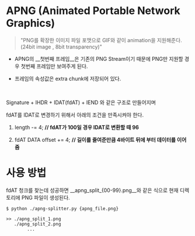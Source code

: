 # APNG (Animated Portable Network Graphics)

> "PNG를 확장한 이미지 파일 포맷으로 GIF와 같이 animation을 지원해준다. (24bit image , 8bit transparency)"

- APNG의 __첫번째 프레임__은 기존의 PNG Stream이기 때문에 PNG만 지원할 경우 첫번째 프레임만 보여주게 된다.

- 프레임의 속성값은 extra chunk에 저장되어 있다.

<br>

Signature + IHDR + IDAT(fdAT) + IEND 와 같은 구조로 만들어지며

fdAT를 IDAT로 변경하기 위해서 아래의 조건을 만족시켜야 한다.

1. length -= 4; __// fdAT가 100일 경우 IDAT로 변환할 때 96__

2. fdAT DATA offset += 4; __// 길이를 줄여준만큼 4바이트 뒤에 부터 데이터를 이어줌__

# 사용 방법

fdAT 청크를 찾는데 성공하면 __apng\_split\_{00-99}.png__와 같은 식으로 현재 디렉토리에 PNG 파일이 생성된다.

```
$ python ./apng-splitter.py {apng_file.png}

>> ./apng_split_1.png
   ./apng_split_2.png
        ...
```
